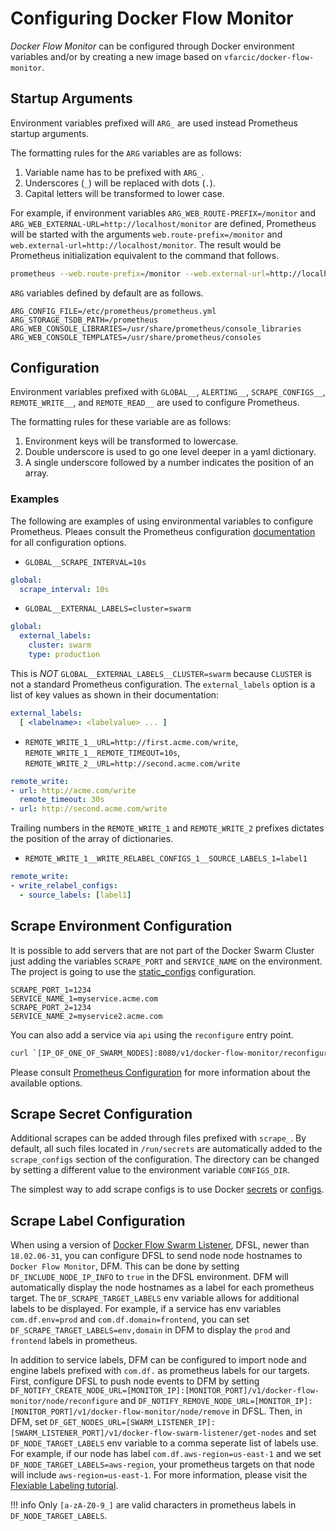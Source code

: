 # Configuring Docker Flow Monitor

*Docker Flow Monitor* can be configured through Docker environment variables and/or by creating a new image based on `vfarcic/docker-flow-monitor`.

## Startup Arguments

Environment variables prefixed will `ARG_` are used instead Prometheus startup arguments.

The formatting rules for the `ARG` variables are as follows:

1. Variable name has to be prefixed with `ARG_`.
2. Underscores (`_`) will be replaced with dots (`.`).
3. Capital letters will be transformed to lower case.

For example, if environment variables `ARG_WEB_ROUTE-PREFIX=/monitor` and `ARG_WEB_EXTERNAL-URL=http://localhost/monitor` are defined, Prometheus will be started with the arguments `web.route-prefix=/monitor` and `web.external-url=http://localhost/monitor`. The result would be Prometheus initialization equivalent to the command that follows.

```bash
prometheus --web.route-prefix=/monitor --web.external-url=http://localhost/monitor
```

`ARG` variables defined by default are as follows.

```
ARG_CONFIG_FILE=/etc/prometheus/prometheus.yml
ARG_STORAGE_TSDB_PATH=/prometheus
ARG_WEB_CONSOLE_LIBRARIES=/usr/share/prometheus/console_libraries
ARG_WEB_CONSOLE_TEMPLATES=/usr/share/prometheus/consoles
```

## Configuration

Environment variables prefixed with `GLOBAL__`, `ALERTING__`, `SCRAPE_CONFIGS__`, `REMOTE_WRITE__`, and `REMOTE_READ__` are used to configure Prometheus.

The formatting rules for these variable are as follows:

1. Environment keys will be transformed to lowercase.
2. Double underscore is used to go one level deeper in a yaml dictionary.
3. A single underscore followed by a number indicates the position of an array.

### Examples

The following are examples of using environmental variables to configure Prometheus. Pleaes consult the Prometheus configuration [documentation](https://prometheus.io/docs/prometheus/latest/configuration/configuration) for all configuration options.

- `GLOBAL__SCRAPE_INTERVAL=10s`

```yaml
global:
  scrape_interval: 10s
```

- `GLOBAL__EXTERNAL_LABELS=cluster=swarm`

```yaml
global:
  external_labels:
    cluster: swarm
    type: production
```

This is *NOT* `GLOBAL__EXTERNAL_LABELS__CLUSTER=swarm` because `CLUSTER` is not a standard Prometheus configuration. The `external_labels` option is a list of key values as shown in their documentation:

```yaml
external_labels:
  [ <labelname>: <labelvalue> ... ]
```

- `REMOTE_WRITE_1__URL=http://first.acme.com/write`, `REMOTE_WRITE_1__REMOTE_TIMEOUT=10s`,
`REMOTE_WRITE_2__URL=http://second.acme.com/write`

```yaml
remote_write:
- url: http://acme.com/write
  remote_timeout: 30s
- url: http://second.acme.com/write
```

Trailing numbers in the `REMOTE_WRITE_1` and `REMOTE_WRITE_2` prefixes dictates the position of the array of dictionaries.

- `REMOTE_WRITE_1__WRITE_RELABEL_CONFIGS_1__SOURCE_LABELS_1=label1`

```yaml
remote_write:
- write_relabel_configs:
  - source_labels: [label1]
```

## Scrape Environment Configuration

It is possible to add servers that are not part of the Docker Swarm Cluster just adding the variables `SCRAPE_PORT` and `SERVICE_NAME` on the environment. The project is going to use the [static_configs](https://prometheus.io/docs/operating/configuration/#<static_config>) configuration.

```
SCRAPE_PORT_1=1234
SERVICE_NAME_1=myservice.acme.com
SCRAPE_PORT_2=1234
SERVICE_NAME_2=myservice2.acme.com
```

You can also add a service via `api` using the `reconfigure` entry point.

```bash
curl `[IP_OF_ONE_OF_SWARM_NODES]:8080/v1/docker-flow-monitor/reconfigure?scrapePort=[PORT]&serviceName=[IP_OR_DOMAIN]&scrapeType=static_configs
```

Please consult [Prometheus Configuration](https://prometheus.io/docs/operating/configuration/) for more information about the available options.

## Scrape Secret Configuration

Additional scrapes can be added through files prefixed with `scrape_`. By default, all such files located in `/run/secrets` are automatically added to the `scrape_configs` section of the configuration. The directory can be changed by setting a different value to the environment variable `CONFIGS_DIR`.

The simplest way to add scrape configs is to use Docker [secrets](https://docs.docker.com/engine/swarm/secrets/) or [configs](https://docs.docker.com/engine/swarm/configs/).


## Scrape Label Configuration

When using a version of [Docker Flow Swarm Listener](https://github.com/vfarcic/docker-flow-swarm-listener), DFSL, newer than `18.02.06-31`, you can configure DFSL to send node node hostnames to `Docker Flow Monitor`, DFM. This can be done by setting `DF_INCLUDE_NODE_IP_INFO` to `true` in the DFSL environment. DFM will automatically display the node hostnames as a label for each prometheus target. The `DF_SCRAPE_TARGET_LABELS` env variable allows for additional labels to be displayed. For example, if a service has env variables `com.df.env=prod` and `com.df.domain=frontend`, you can set `DF_SCRAPE_TARGET_LABELS=env,domain` in DFM to display the `prod` and `frontend` labels in prometheus.

In addition to service labels, DFM can be configured to import node and engine labels prefixed with `com.df.` as prometheus labels for our targets. First, configure DFSL to push node events to DFM by setting `DF_NOTIFY_CREATE_NODE_URL=[MONITOR_IP]:[MONITOR_PORT]/v1/docker-flow-monitor/node/reconfigure` and `DF_NOTIFY_REMOVE_NODE_URL=[MONITOR_IP]:[MONITOR_PORT]/v1/docker-flow-monitor/node/remove` in DFSL. Then, in DFM, set `DF_GET_NODES_URL=[SWARM_LISTENER_IP]:[SWARM_LISTENER_PORT]/v1/docker-flow-swarm-listener/get-nodes` and set `DF_NODE_TARGET_LABELS` env variable to a comma seperate list of labels use. For example, if our node has label `com.df.aws-region=us-east-1` and we set `DF_NODE_TARGET_LABELS=aws-region`, your prometheus targets on that node will include `aws-region=us-east-1`. For more information, please visit the [Flexiable Labeling tutorial](tutorial-flexible-labeling.md).

!!! info
    Only `[a-zA-Z0-9_]` are valid characters in prometheus labels in `DF_NODE_TARGET_LABELS`.
